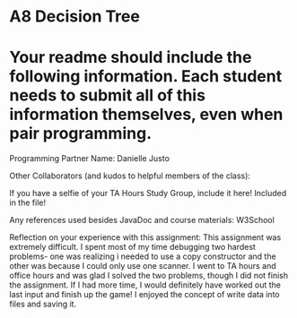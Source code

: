 # A8 Decision Tree

# Your readme should include the following information. Each student needs to submit all of this information themselves, even when pair programming. 

Programming Partner Name: Danielle Justo

Other Collaborators (and kudos to helpful members of the class):

If you have a selfie of your TA Hours Study Group, include it here!
Included in the file!

Any references used besides JavaDoc and course materials: W3School


Reflection on your experience with this assignment: This assignment was extremely difficult. I spent most of my time debugging two hardest problems- one was realizing i needed to use a copy constructor and the other was because I could only use one scanner. I went to TA hours and office hours and was glad I solved the two problems, though I did not finish the assignment. If I had more time, I would definitely have worked out the last input and finish up the game! I enjoyed the concept of write data into files and saving it. 